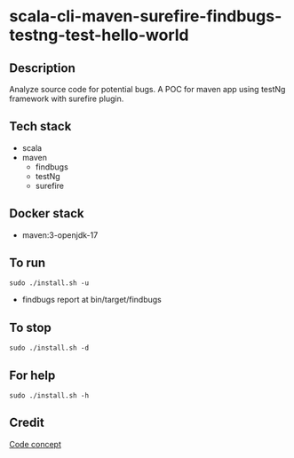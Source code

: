 # scala-cli-maven-surefire-findbugs-testng-test-hello-world

## Description
Analyze source code for potential bugs.
A POC for maven app using testNg
framework with surefire plugin.

## Tech stack
- scala
- maven
	- findbugs
  - testNg
  - surefire

## Docker stack
- maven:3-openjdk-17

## To run
`sudo ./install.sh -u`
- findbugs report at bin/target/findbugs

## To stop
`sudo ./install.sh -d`

## For help
`sudo ./install.sh -h`

## Credit
[Code concept](https://github.com/eugenp/tutorials/tree/master/testing-modules/testng)
